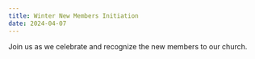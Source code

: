 ```yaml
---
title: Winter New Members Initiation
date: 2024-04-07
---
```

Join us as we celebrate and recognize the new members to our church.
